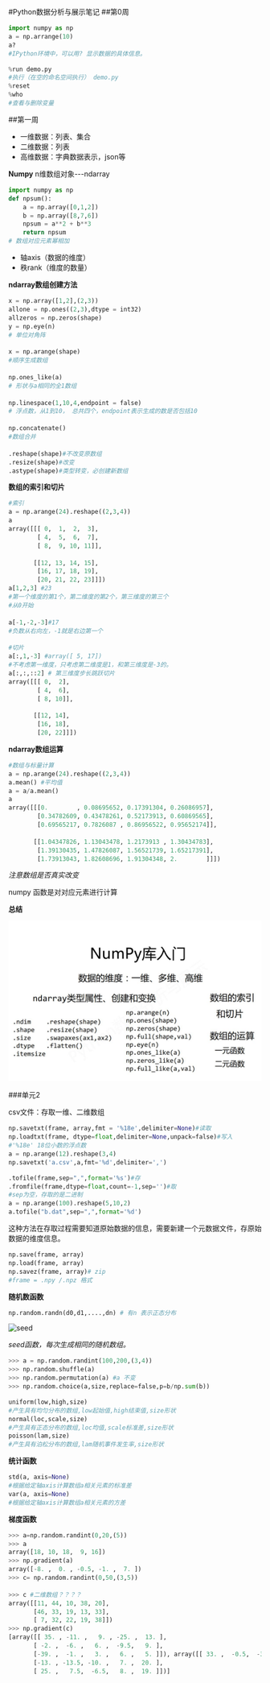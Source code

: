 #Python数据分析与展示笔记
##第0周

~~~python
import numpy as np
a = np.arrange(10)
a?
#IPython环境中，可以用? 显示数据的具体信息。
~~~

~~~python
%run demo.py
#执行（在空的命名空间执行） demo.py
%reset 
%who
#查看与删除变量
~~~
##第一周
- 一维数据：列表、集合
- 二维数据：列表
- 高维数据：字典数据表示，json等

**Numpy** n维数组对象---ndarray

~~~python
import numpy as np
def npsum():
	a = np.array([0,1,2])
	b = np.array([8,7,6])
	npsum = a**2 + b**3
	return npsum
# 数组对应元素幂相加
~~~

- 轴axis（数据的维度）
- 秩rank（维度的数量）

**ndarray数组创建方法**

~~~python
x = np.array([1,2],(2,3))
allone = np.ones((2,3),dtype = int32)
allzeros = np.zeros(shape)
y = np.eye(n)
# 单位对角阵

x = np.arange(shape)
#顺序生成数组

np.ones_like(a) 
# 形状与a相同的全1数组

np.linespace(1,10,4,endpoint = false)
# 浮点数，从1到10， 总共四个，endpoint表示生成的数是否包括10

np.concatenate() 
#数组合并

.reshape(shape)#不改变原数组
.resize(shape)#改变
.astype(shape)#类型转变，必创建新数组
~~~

**数组的索引和切片**
~~~python
#索引
a = np.arange(24).reshape((2,3,4))
a
array([[[ 0,  1,  2,  3],
        [ 4,  5,  6,  7],
        [ 8,  9, 10, 11]],

       [[12, 13, 14, 15],
        [16, 17, 18, 19],
        [20, 21, 22, 23]]])
a[1,2,3] #23
#第一个维度的第1个，第二维度的第2个，第三维度的第三个
#从0开始

a[-1,-2,-3]#17
#负数从右向左，-1就是右边第一个

#切片
a[:,1,-3] #array([ 5, 17])
#不考虑第一维度，只考虑第二维度是1，和第三维度是-3的。
a[:,:,::2] # 第三维度步长跳跃切片
array([[[ 0,  2],
        [ 4,  6],
        [ 8, 10]],

       [[12, 14],
        [16, 18],
        [20, 22]]])
~~~

**ndarray数组运算**
~~~python
#数组与标量计算
a = np.arange(24).reshape((2,3,4))
a.mean() #平均值
a = a/a.mean()
a
array([[[0.        , 0.08695652, 0.17391304, 0.26086957],
        [0.34782609, 0.43478261, 0.52173913, 0.60869565],
        [0.69565217, 0.7826087 , 0.86956522, 0.95652174]],

       [[1.04347826, 1.13043478, 1.2173913 , 1.30434783],
        [1.39130435, 1.47826087, 1.56521739, 1.65217391],
        [1.73913043, 1.82608696, 1.91304348, 2.        ]]])
~~~
_注意数组是否真实改变_

numpy 函数是对对应元素进行计算

**总结**

![np-week1](https://github.com/Alfxjx/DataScience/blob/master/pyDV/pic/np-week1.JPG)

###单元2

csv文件：存取一维、二维数组

~~~Python
np.savetxt(frame, array,fmt = '%18e',delimiter=None)#读取
np.loadtxt(frame, dtype=float,delimiter=None,unpack=false)#写入
#'%18e' 18位小数的浮点数
a = np.arange(12).reshape(3,4)
np.savetxt('a.csv',a,fmt='%d',delimiter=',')
~~~

~~~Python
.tofile(frame,sep=",",format='%s')#存
.fromfile(frame,dtype=float,count=-1,sep='')#取 
#sep为空，存取的是二进制
a = np.arange(100).reshape(5,10,2)
a.tofile("b.dat",sep=",",format='%d')
~~~

这种方法在存取过程需要知道原始数据的信息，需要新建一个元数据文件，存原始数据的维度信息。

~~~Python
np.save(frame, array)
np.load(frame, array)
np.savez(frame, array)# zip
#frame = .npy /.npz 格式
~~~

**随机数函数**

~~~Python
np.random.randn(d0,d1,....,dn) # 有n 表示正态分布
~~~

![seed](/seed.JPG)

_seed函数，每次生成相同的随机数组。_

~~~Python
>>> a = np.random.randint(100,200,(3,4))
>>> np.random.shuffle(a)
>>> np.random.permutation(a) #a 不变
>>> np.random.choice(a,size,replace=false,p=b/np.sum(b))
~~~

~~~python
uniform(low,high,size) 
#产生具有均匀分布的数组,low起始值,high结束值,size形状
normal(loc,scale,size)
#产生具有正态分布的数组,loc均值,scale标准差,size形状
poisson(lam,size)
#产生具有泊松分布的数组,lam随机事件发生率,size形状
~~~

**统计函数**

~~~python
std(a, axis=None) 
#根据给定轴axis计算数组a相关元素的标准差
var(a, axis=None)
#根据给定轴axis计算数组a相关元素的方差
~~~

**梯度函数**
~~~python
>>> a=np.random.randint(0,20,(5))
>>> a
array([18, 10, 18,  9, 16])
>>> np.gradient(a)
array([-8. ,  0. , -0.5, -1. ,  7. ])
>>> c= np.random.randint(0,50,(3,5))

>>> c #二维数组？？？？
array([[11, 44, 10, 38, 20],
       [46, 33, 19, 13, 33],
       [ 7, 32, 22, 19, 38]])
>>> np.gradient(c)
[array([[ 35. , -11. ,   9. , -25. ,  13. ],
       [ -2. ,  -6. ,   6. ,  -9.5,   9. ],
       [-39. ,  -1. ,   3. ,   6. ,   5. ]]), array([[ 33. ,  -0.5,  -3. ,   5. , -18. ],
       [-13. , -13.5, -10. ,   7. ,  20. ],
       [ 25. ,   7.5,  -6.5,   8. ,  19. ]])]
~~~
